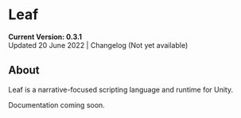 # Leaf

**Current Version: 0.3.1**  
Updated 20 June 2022 | Changelog (Not yet available)

## About
Leaf is a narrative-focused scripting language and runtime for Unity.

Documentation coming soon.